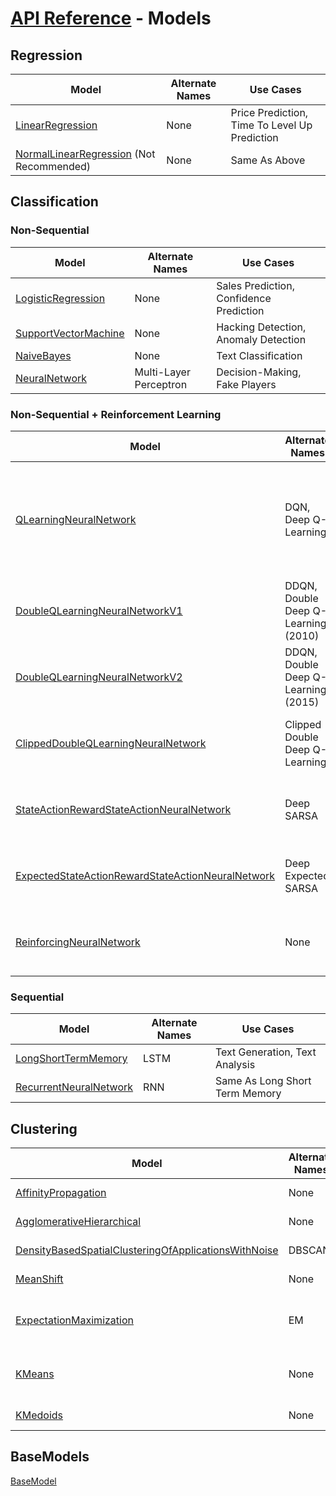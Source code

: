 # [API Reference](../API.md) - Models

## Regression

| Model                                                                        | Alternate Names | Use Cases                                     |
|------------------------------------------------------------------------------|-----------------|-----------------------------------------------|
| [LinearRegression](Models/LinearRegression.md)                               | None            | Price Prediction, Time To Level Up Prediction |
| [NormalLinearRegression](Models/NormalLinearRegression.md) (Not Recommended) | None            | Same As Above                                 |

## Classification

### Non-Sequential

| Model                                                                                                            | Alternate Names        | Use Cases                                                                   |
|------------------------------------------------------------------------------------------------------------------|------------------------|-----------------------------------------------------------------------------|
| [LogisticRegression](Models/LogisticRegression.md)                                                               | None                   | Sales Prediction, Confidence Prediction                                     |
| [SupportVectorMachine](Models/SupportVectorMachine.md)                                                           | None                   | Hacking Detection, Anomaly Detection                                        |
| [NaiveBayes](Models/NaiveBayes.md)                                                                               | None                   | Text Classification                                                         |
| [NeuralNetwork](Models/NeuralNetwork.md)                                                                         | Multi-Layer Perceptron | Decision-Making, Fake Players                                               |

### Non-Sequential + Reinforcement Learning

| Model                                                                                                            | Alternate Names                      | Use Cases                                                                   |
|------------------------------------------------------------------------------------------------------------------|--------------------------------------|-----------------------------------------------------------------------------|
| [QLearningNeuralNetwork](Models/QLearningNeuralNetwork.md)                                                       | DQN, Deep Q-Learning                 | Self-Learning Fighting AIs, Self-Learning Parkouring AIs, Self-Driving Cars |
| [DoubleQLearningNeuralNetworkV1](Models/DoubleQLearningNeuralNetworkV1.md)                                       | DDQN, Double Deep Q-Learning (2010)  | Same As Q-Learning Neural Network                                           |
| [DoubleQLearningNeuralNetworkV2](Models/DoubleQLearningNeuralNetworkV2.md)                                       | DDQN, Double Deep Q-Learning (2015)  | Same As Q-Learning Neural Network                                           |
| [ClippedDoubleQLearningNeuralNetwork](Models/ClippedDoubleQLearningNeuralNetwork.md)                             | Clipped Double Deep Q-Learning       | Same As Q-Learning Neural Network                                           |
| [StateActionRewardStateActionNeuralNetwork](Models/StateActionRewardStateActionNeuralNetwork.md)                 | Deep SARSA                           | Same As Q-Learning Neural Network                                           |
| [ExpectedStateActionRewardStateActionNeuralNetwork](Models/ExpectedStateActionRewardStateActionNeuralNetwork.md) | Deep Expected SARSA                  | Same As Q-Learning Neural Network                                           |
| [ReinforcingNeuralNetwork](Models/ReinforcingNeuralNetwork.md)                                                   | None                                 | Same As Q-Learning Neural Network                                           |

### Sequential

| Model                                                                                                            | Alternate Names        | Use Cases                                                                   |
|------------------------------------------------------------------------------------------------------------------|------------------------|-----------------------------------------------------------------------------|
| [LongShortTermMemory](Models/LongShortTermMemory.md)                                                             | LSTM                   | Text Generation, Text Analysis                                              |
| [RecurrentNeuralNetwork](Models/RecurrentNeuralNetwork.md)                                                       | RNN                    | Same As Long Short Term Memory                                              |

## Clustering

| Model                                                                                                                  | Alternate Names | Use Cases                             |
|------------------------------------------------------------------------------------------------------------------------|-----------------|---------------------------------------|
| [AffinityPropagation](Models/AffinityPropagation.md)                                                                   | None            | Player Grouping                       |
| [AgglomerativeHierarchical](Models/AgglomerativeHierarchical.md)                                                       | None            | Similarity Grouping                   |
| [DensityBasedSpatialClusteringOfApplicationsWithNoise](Models/DensityBasedSpatialClusteringOfApplicationsWithNoise.md) | DBSCAN          | Density Grouping                      |
| [MeanShift](Models/MeanShift.md)                                                                                       | None            | Center Of Data Search                 |
| [ExpectationMaximization](Models/ExpectationMaximization.md)                                                           | EM              | Hacking Detection, Anomaly Detection  |
| [KMeans](Models/KMeans.md)                                                                                             | None            | Market Segmentation, General Grouping |
| [KMedoids](Models/KMedoids.md)                                                                                         | None            | Same as K-Means                       |

## BaseModels

[BaseModel](Models/BaseModel.md)
